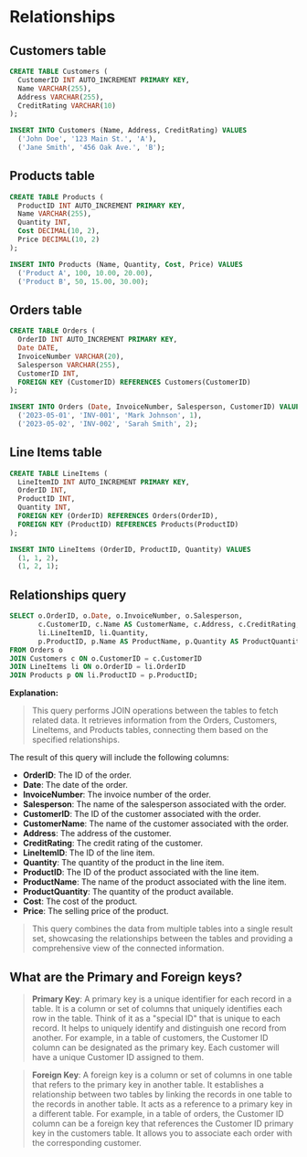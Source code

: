# Relationships

## Customers table

```sql
CREATE TABLE Customers (
  CustomerID INT AUTO_INCREMENT PRIMARY KEY,
  Name VARCHAR(255),
  Address VARCHAR(255),
  CreditRating VARCHAR(10)
);

INSERT INTO Customers (Name, Address, CreditRating) VALUES
  ('John Doe', '123 Main St.', 'A'),
  ('Jane Smith', '456 Oak Ave.', 'B');
```

## Products table

```sql
CREATE TABLE Products (
  ProductID INT AUTO_INCREMENT PRIMARY KEY,
  Name VARCHAR(255),
  Quantity INT,
  Cost DECIMAL(10, 2),
  Price DECIMAL(10, 2)
);

INSERT INTO Products (Name, Quantity, Cost, Price) VALUES
  ('Product A', 100, 10.00, 20.00),
  ('Product B', 50, 15.00, 30.00);
```

## Orders table

```sql
CREATE TABLE Orders (
  OrderID INT AUTO_INCREMENT PRIMARY KEY,
  Date DATE,
  InvoiceNumber VARCHAR(20),
  Salesperson VARCHAR(255),
  CustomerID INT,
  FOREIGN KEY (CustomerID) REFERENCES Customers(CustomerID)
);

INSERT INTO Orders (Date, InvoiceNumber, Salesperson, CustomerID) VALUES
  ('2023-05-01', 'INV-001', 'Mark Johnson', 1),
  ('2023-05-02', 'INV-002', 'Sarah Smith', 2);
```

## Line Items table

```sql
CREATE TABLE LineItems (
  LineItemID INT AUTO_INCREMENT PRIMARY KEY,
  OrderID INT,
  ProductID INT,
  Quantity INT,
  FOREIGN KEY (OrderID) REFERENCES Orders(OrderID),
  FOREIGN KEY (ProductID) REFERENCES Products(ProductID)
);

INSERT INTO LineItems (OrderID, ProductID, Quantity) VALUES
  (1, 1, 2),
  (1, 2, 1);
```

## Relationships query

```sql
SELECT o.OrderID, o.Date, o.InvoiceNumber, o.Salesperson,
       c.CustomerID, c.Name AS CustomerName, c.Address, c.CreditRating,
       li.LineItemID, li.Quantity,
       p.ProductID, p.Name AS ProductName, p.Quantity AS ProductQuantity, p.Cost, p.Price
FROM Orders o
JOIN Customers c ON o.CustomerID = c.CustomerID
JOIN LineItems li ON o.OrderID = li.OrderID
JOIN Products p ON li.ProductID = p.ProductID;
```
**Explanation:**

> This query performs JOIN operations between the tables to fetch related data. It retrieves information from the Orders, Customers, LineItems, and Products tables, connecting them based on the specified relationships.

The result of this query will include the following columns:

- **OrderID**: The ID of the order.
- **Date**: The date of the order.
- **InvoiceNumber**: The invoice number of the order.
- **Salesperson**: The name of the salesperson associated with the order.
- **CustomerID**: The ID of the customer associated with the order.
- **CustomerName**: The name of the customer associated with the order.
- **Address**: The address of the customer.
- **CreditRating**: The credit rating of the customer.
- **LineItemID**: The ID of the line item.
- **Quantity**: The quantity of the product in the line item.
- **ProductID**: The ID of the product associated with the line item.
- **ProductName**: The name of the product associated with the line item.
- **ProductQuantity**: The quantity of the product available.
- **Cost**: The cost of the product.
- **Price**: The selling price of the product.

> This query combines the data from multiple tables into a single result set, showcasing the relationships between the tables and providing a comprehensive view of the connected information.


## What are the Primary and Foreign keys?

> **Primary Key**: A primary key is a unique identifier for each record in a table. It is a column or set of columns that uniquely identifies each row in the table. Think of it as a "special ID" that is unique to each record. It helps to uniquely identify and distinguish one record from another. For example, in a table of customers, the Customer ID column can be designated as the primary key. Each customer will have a unique Customer ID assigned to them.

> **Foreign Key**: A foreign key is a column or set of columns in one table that refers to the primary key in another table. It establishes a relationship between two tables by linking the records in one table to the records in another table. It acts as a reference to a primary key in a different table. For example, in a table of orders, the Customer ID column can be a foreign key that references the Customer ID primary key in the customers table. It allows you to associate each order with the corresponding customer.